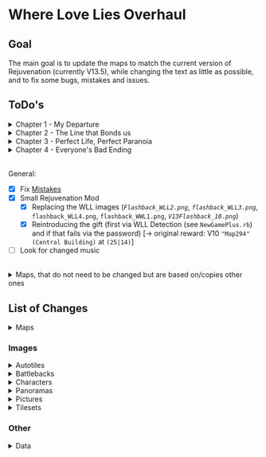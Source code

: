 # Where Love Lies Overhaul

## Goal
The main goal is to update the maps to match the current version of Rejuvenation (currently V13.5), while changing the text as little as possible, and to fix some bugs, mistakes and issues.

## ToDo's
<details>
  <summary>Chapter 1 - My Departure</summary>

- [x] `Map2 - Gearen City`
  - [x] Rebase on `Map59 - East Gearen City`
  - [x] Recolor Marble Mansion
- [x] `Map4 - Mysterious Mansion`
  - [x] Rebase on `Map250 - Marble Mansion`
  - [x] *V13.5* Replace Family Picture
- [x] `Map5 - Hidden Ritual`
  - [x] Rebase on `Map262 - Hidden Ritual`
- [x] `Map8 - ???`
  - [x] Rebase on `Map200 - Cliffside Grave`
- [x] `Map9 - ??? (Cutscene)`
  - [x] Rebase on `Map200 - Cliffside Grave`
</details>

<details>
  <summary>Chapter 2 - The Line that Bonds us</summary>

- [x] *`Map12 - Uncharted Forest`*
  - [x] More shades of trees (to match `Route 2`)
- [ ] `Map14 - Uncharted Field`
  - [x] Rebase on `Map199 - Route 2`
  - [x] Add `Gemstream Mine` area
  - [ ] Fix stop under waterfall
- [x] `Map15 - Destroyed Village`
  - [x] *V13.5* Rebase on `Map432 - River's End`
  - [ ] Fix stop under bridge from above
- [x] `Map16 - Uncharted Woods`
  - [x] Rebase on `Map67 - Route 3`
- [x] `Map17 - Hidden Forest`
  - [x] Rebase on `Map423 - Sheridan Village`
  - [x] Change dialog for building design
- [ ] `Map18 - Uncharted Cave`
  - [x] *V13.5* Rebase (again) on `Map119 - Carotos Mountain`
  - [ ] Fix glitchy following pokemon behavior on borders
- [x] `Map20 - Cella's House`
  - [x] Rebase on `Map425 - Sheridan Village`
- [x] `Map21 - Uncharted Woods`
  - [x] Rebase on `Map71 - Route 3`
- [x] `Map22 - Uncharted Woods`
  - [x] Rebase on `Map69 - Route 3`
- [x] `Map23 - Thief's Stronghold`
  - [x] Rebase on `Map82 - Goldenleaf Town`
- [x] `Map24 - Forest Cliff`
  - [x] Rebase on `Map424 - Sheridan Arena`
- [x] `Map26 - Sheridan Village`
  - [x] Rebase on `Map423 - Sheridan Village`
  - [x] Change dialog for new spring entrance
  - [x] Fix teleport to map with destroyed rock
- [x] `Map27 - Taelia's House`
  - [x] Rebase on `Map425 - Sheridan Village`
- [x] `Map28 - Forest Cliff`
  - [x] Rebase on `Map424 - Sheridan Arena`
  - [x] Change dialog for new spring location
- [x] `Map29 - Sheridan Village`
  - [x] Rebase on `Map423 - Sheridan Village`
- [x] `Map30 - Sheridan Village`
  - [x] Rebase on `Map423 - Sheridan Village`
- [x] `Map31 - Sheridan Village`
  - [x] Rebase on `Map423 - Sheridan Village`
  - [x] Fix teleport to map with destroyed rock
- [x] `Map32 - Spring of Purification`
  - [x] Rebase on `Map206 - Spring of Purification`
- [x] `Map33 - Wedding Cutscene`
  - [x] Rebase on `Map424 - Sheridan Arena`
</details>

<details>
  <summary>Chapter 3 - Perfect Life, Perfect Paranoia</summary>

- [x] `Map36 - Sensei's House`
  - [x] Rebase on `Map7 - Sensei's House`
- [x] `Map38 - Sheridan Village`
  - [x] Rebase on `Map423 - Sheridan Village`
- [x] `Map39 - Sheridan Arena`
  - [x] Rebase on `Map424 - Sheridan Arena`
- [x] `Map40 - Sheridan Village`
  - [x] Rebase on `Map425 - Sheridan Village`
- [x] `Map41 - Sensei's Garden`
  - [x] Rebase on `Map426 - Sensei's Garden`
- [x] `Map42 - Amethyst Tunnels`
  - [x] Rebase on `Map184 - Amethyst Cave`
- [x] `Map43 - Amethyst Tunnels`
  - [x] Rebase Upper on `Map161 - Amethyst Cave` & Lower on `Map159 - Amethyst Cave`
- [x] `Map44 - Amethyst Tunnels`
  - [x] Rebase on `Map4 - Amethyst Cave`
- [x] `Map49 - ???`
  - [x] Rebase on `Map488 - Amethyst Grotto`
- [x] `Map50 - Sensei's House`
  - [x] Rebase on `Map7 - Sensei's House`
- [x] `Map51 - Sheridan Village`
  - [x] Rebase on `Map423 - Sheridan Village`
- [x] `Map52 - FIGHT AREA`
  - [x] Rebase on `Map7 - Sensei's House`
- [x] `Map53 - Sheridan Arena`
  - [x] Rebase on `Map424 - Sheridan Arena`
- [x] `Map54 - Sheridan Arena`
  - [x] Rebase on `Map424 - Sheridan Arena`
- [x] `Map55 - Gearen City`
  - [x] Rebase on `Map59 - East Gearen City`
  - [x] Recolor Marble Mansion
- [x] `Map56 - Route 2`
  - [x] Rebase on `Map199 - Route 2`
  - [x] Add `Gemstream Mine` area
- [x] `Map57 - Wispy Tower`
  - [x] Rebase on `Map102 - Wispy Tower` (Recolor some trees)
- [x] `Map63 - Spring of Purification`
  - [x] Rebase on `Map206 - Spring of Purification`
</details>

<details>
  <summary>Chapter 4 - Everyone's Bad Ending</summary>

- [x] `Map66 - Wedding Cutscene`
  - [x] Rebase on `Map424 - Sheridan Arena`
- [x] `Map67 - Sheridan Arena`
  - [x] Rebase on `Map424 - Sheridan Arena`
- [x] `Map68 - Sensei's House`
  - [x] Rebase on `Map7 - Sensei's House`
- [x] `Map69 - Sensei's Garden`
  - [x] Rebase on `Map426 - Sensei's Garden`
- [x] `Map70 - Sheridan Arena`
  - [x] Rebase on `Map424 - Sheridan Arena`
- [x] `Map71 - Sheridan Village`
  - [x] Rebase on `Map423 - Sheridan Village`
- [x] `Map72 - Sheridan Village`
  - [x] Rebase on `Map425 - Sheridan Village`
- [x] `Map73 - Help Plaza`
  - [x] Rebase on `Map15 - Help Plaza`
- [x] `Map75 - Sensei's House`
  - [x] Rebase on `Map7 - Sensei's House`
- [x] `Map83 - ???`
  - [x] Rebase on `Map34 - Xen Lounge` (Remove middle stripe)
- [x] `Map89 - Sheridan Village`
  - [x] Rebase on `Map423 - Sheridan Village`
- [x] `Map90 - Sheridan Village`
  - [x] Copy from `Map423 - Sheridan Village`
- [x] `Map91 - Sheridan Arena`
  - [x] Rebase on `Map424 - Sheridan Arena`
- [x] `Map92 - Rose Theatre`
  - [x] Rebase on `Map315 - Rose Theatre`
  - [x] *V13.5* Retexture
- [x] `Map93 - My Memory`
  - [x] Rebase on `Map7 - Sensei's House`
- [x] `Map94 - Uncharted Field`
  - [x] Rebase on `Map199 - Route 2`
</details>
<br>

General: 
- [x] Fix [Mistakes](Mistakes.md)
- [x] Small Rejuvenation Mod
  - [x] Replacing the WLL images (*`Flashback_WLL2.png`*, *`flashback_WLL3.png`*, `flashback_WLL4.png`, `flashback_WWL1.png`, *`V13Flashback_10.png`*)
  - [x] Reintroducing the gift (first via WLL Detection (see `NewGamePlus.rb`) and if that fails via the password) \[-> original reward: V10 `"Map294" (Central Building)` at `(25|14)`\]
- [ ] Look for changed music
<br>

<details>
  <summary>Maps, that do not need to be changed but are based on/copies other ones</summary>

| WLL Map                  | Rejuv Map                 |
|--------------------------|---------------------------|
| Map64 - Carotos Pinnacle | Map592 - Carotos Pinnacle |
| Map74 - Inner Workings   | Map593 - Inner Workings   |
| Map84 - Inner Workings   | Map593 - Inner Workings   |
| Map85 - Carotos Pinnacle | Map592 - Carotos Pinnacle |
| Map88 - Carotos Pinnacle | Map592 - Carotos Pinnacle |
</details>

## List of Changes
<details>
  <summary>Maps</summary>

- **Map001 - Ferry**
  - Changed connection to `"Map2" (Gearen City)`
- **Map002 - Gearen City (Outside)**
  - Updated to match `"Map59" (East Gearen City)` from Rejuvenation
  - Removed hidden NPC
  - Removed hidden shop
  - Updated events `(39|86) [Arrival]`, `(53|73) [Leaving]`, `(47|48), (47|49), (47|50) [Meeting Jenner & Chasity]`, `(46|31), (46|32), (46|33), (46|34), (46|35) [No Gig]`, `(56|30), (57|30), (58|30), (59|30) [Going to Mansion]`, `(27|39) [Thrown Out]`, `(57|19) [Fleeing From Mansion]`, `(23|14), (23|15), (23|16), (23|17), (23|18), (23|19) [Meeting Tesla]`, `(39|75) [Deagan Arrives]` for new positions
  - Fixed some spelling mistakes
  - Changed dialog concerning Worker ID location
  - Workers & Pokémon now disappear at night
- **Map003 - Four Island (Departure)**
  - Fixed some spelling mistakes
- **Map004 - Mysterious Mansion**
  - Updated to match `"Map250" (Marble Mansion)` from Rejuvenation
  - Changed connections to `"Map2" (Gearen City)`
- **Map005 - Hidden Ritual**
  - Updated to match `"Map262" (Hidden Ritual)` from Rejuvenation
  - Removes unused touch event
  - Time Capsule can now be found with Item Finder
- **Map006 - Gearen City (Inside)**
  - Changed connections to `"Map2" (Gearen City)`
- **Map007 - Gearen Apartments**
  - Changed connections to `"Map2" (Gearen City)`
  - Fixed some spelling mistakes
  - Fixed a way to get out of bounds
  - Moved a room to no longer be visible from another
- **Map008 - ??? (Cliffside Grave)**
  - Updated to match `"Map200" (Cliffside Grave)` from Rejuvenation
  - Adds dialog for not going into the cave
- **Map009 - ??? (Cliffside Grave - Cutscene)**
  - Updated to match `"Map200" (Cliffside Grave)` from Rejuvenation
  - Fixed two repeated lines that did not match their counterpart in `"Map008" (???)`
- **Map010 - Gearen City (Lonely Rest Center)**
  - Changed connection to `"Map2" (Gearen City)`
- **Map012 - Uncharted Forest (Main)**
  - Changed some tree colors to match the new `"Map14" (Uncharted Field)`
  - Fixed some spelling mistakes
- **Map013 - Uncharted Forest (Pond)**
  - Changed connection to `"Map31" (Sheridan Village)`
- **Map014 - Uncharted Field**
  - Updated to match `"Map199" (Route 2)` from Rejuvenation
  - Updated move routes of event `(58|29)` for different space (UNTESTED)
  - Adds some pink trees & grass around the big one
  - Replaced tree with younger version
  - Adds transition events `(57|7)` & `(58|7)` to `"Map015" (Destroyed Village)`
  - Fixed some spelling mistakes
  - Going under waterfalls supports following pokémon
  - Split event `1` & the triggers `18, 27, 5, 29, 30` because of position
- **Map015 - Destroyed Village**
  - Updated to match `"Map432" (River's End)` from Rejuvenation
  - Updated "Transfer Player" commands
  - Fixed some spelling mistakes
  - Going under & over the rock bridge supports following pokémon
  - Updated event `(41|21)` for new position
- **Map016 - Uncharted Woods (Route 3 Upper)**
  - Updated to match `"Map067" (Route 3)` from Rejuvenation
  - Edited events `(45|6)` & `(45|7)` for correct connection to the new `Hidden Forest` & `Sheridan Village`
- **Map017 - Hidden Forest**
  - Updated to match `"Map423 (Sheridan Village)` from Rejuvenation
  - Updated move routes of events `(47|38), (48|38), (49|38)`, `(54|38), (55|38), (56|38)` & `(45|7)` for different space
  - Updated event `(9|39)` for different space
  - Changed connections to `"Map2" (Gearen City)`
- **Map018 - Uncharted Cave (Carotos Entrance)**
  - Updated to match `"Map119" (Carotos Mountain)` from Rejuvenation
  - Changed dialog for new spring location
- **Map019 - Uncharted Cave (Route 2)**
  - Changed "Transfer Player" of event `(55|10)` to match the new `"Map015" (Destroyed Village)`
- **Map020 - Cella's House**
  - Updated to match `"Map425 (Sheridan Village)` from Rejuvenation
  - Changed "Transfer Player" of event `(7|16)` & `(27|16)` to match the new `"Map015" (Destroyed Village)`
  - Updated event `(7|17)` for different space
- **Map021 - Uncharted Woods (Route 3 Lower)**
  - Updated to match `"Map071" (Route 3)` from Rejuvenation
  - Edited events `(9|30)` & `(9|31)` for correct connection to the new `Thief's Stronghold`
  - Adds events `(23|33)`, `(24|33)` & `(25|33)` for connection to the new `Destroyed Village`
  - New dialog for trying to go to `Thief's Stronghold` without checking on Taelia
- **Map022 - Uncharted Woods (Route 3 Middle)**
  - Updated to match `"Map069" (Route 3)` from Rejuvenation
- **Map023 - Thief's Stronghold (Outside)**
  - Updated to match `"Map82" (Goldenleaf Town)` from Rejuvenation
  - Stairs now support following pokémon
  - Trainers will reset after turning back time
- **Map024 - Forest Cliff (Boulder)**
  - Updated to match `"Map424" (Sheridan Arena)` from Rejuvenation
  - Added event `(21|15)` for wider walkway
  - Edited event `(19|15)` & `(20|15)` move routes for wider walkway
  - Edited event `(19|15)`, `(20|15)` & `(21|15)` so Taelia does not get stuck when seeking cover
- **Map025 - Thief's Stronghold (Inside)**
  - Fixed some spelling mistakes
  - Edited event `(14|39)` for correct connection to the new `Thief's Stronghold` (Outside)
  - Edited event `(33|4), (45|4) & (41|7)` for correct connection to the new `Forest Cliff`
  - When "turning back time" player will be positioned at entered entrance
- **Map026 - Sheridan Village (Stage 1)**
  - Updated to match `"Map423" (Sheridan Village)` from Rejuvenation
  - Changed dialog for new spring entrance
  - Updated event `(48|45)` & `(35|33)` for new positions
  - Fixed teleports in events `(29|6)`, `(30|6)`, `(40|6)` & `(41|6)` to lead to the forest cliff with the destroyed rock after the event
- **Map027 - Taelia's House**
  - Updated to match `"Map425 - Sheridan Village` from Rejuvenation
  - Updated "Transfer Player" commands
- **Map028 - Forest Cliff (Hole)**
  - Updated to match `"Map424" (Sheridan Arena)` from Rejuvenation
  - Updated a few events to work with the environment
  - Removed Capsule Key
- **Map029 - Sheridan Village (Stage 2)**
  - Updated to match `"Map423" (Sheridan Village)` from Rejuvenation
  - Updated event `(35|28)` for new position
- **Map030 - Sheridan Village (Stage 3)**
  - Updated to match `"Map423" (Sheridan Village)` from Rejuvenation
  - Updated event `(17|32)` for new position
- **Map031 - Sheridan Village (Stage 3 - 2)**
  - Updated to match `"Map423" (Sheridan Village)` from Rejuvenation
  - Removed Trainer
  - Removed unused event
  - Fixed teleports in events `(29|6)`, `(30|6)`, `(40|6)` & `(41|6)` to lead to the forest cliff with the destroyed rock
  - Fixed a spelling mistake
- **Map032 - Spring of Purification (Before Timeskip)**
  - Updated to match `"Map206" (Spring of Purification)` from Rejuvenation
  - Updated events `(18|24)`, `(19|24)` & `(20|24)` for new positions
- **Map033 - Wedding Cutscene**
  - Updated to match `"Map424" (Sheridan Arena)` from Rejuvenation
  - Updated event `(19|17)` to show the right positions
  - Moved event `(19|15)` to `(21|15)` to make use of the space
- **Map036 - Sensei's House (After Timeskip)**
  - Updated to match `"Map7" (Sensei's House)` from Rejuvenation
  - Updated events `(9|3)`, `(9|12)`, `(9|18)`, `(3|20)` & `(30|3)` for new positions
  - Fixed teleport in event `(3|20)` & `(9|12)`
- **Map038 - Sheridan Village (After Timeskip)**
  - Updated to match `"Map423" (Sheridan Village)` from Rejuvenation
  - Updated events `(44|18)`, `(47|18)` for new position
  - New after battle dialog for `(25|36)`
  - Removed Ultra Ball Item
  - Adds new dialog concerning going to Route 3 while on the way to Route 2
- **Map039 - Sheridan Arena (After Timeskip)**
  - Updated to match `"Map424" (Sheridan Arena)` from Rejuvenation
  - Updated events `(20|13)`, `(20|34)` & `(27|34)` for new positions
  - Fixed some spelling mistakes
- **Map040 - Sheridan Village (Inside - After Timeskip)**
  - Updated to match `"Map425" (Sheridan Village)` from Rejuvenation
  - Updated events `(8|43)`, `(38|10)` & `(12|78)` for new positions
  - Changed dialog for inn ownership
  - Fixed some spelling mistakes
  - Following pokemon compatible stairs
- **Map041 - Sensei's Garden**
  - Updated to match `"Map426" (Sensei's Garden)` from Rejuvenation
- **Map042 - Amethyst Tunnels (Sheridan Entrance)**
  - Updated to match `"Map184" (Amethyst Cave)` from Rejuvenation
- **Map043 - Amethyst Tunnels (Middle)**
  - Updated to match `"Map159" (Amethyst Cave)` & `"Map161" (Amethyst Cave)` from Rejuvenation
  - Fixed a spelling mistake
- **Map044 - Amethyst Tunnels (Hole)**
  - Updated to match `"Map4" (Amethyst Cave)` from Rejuvenation
  - Added dialog for before Kenneth goes away again for event `(11|13)`
  - Fixed trigger for first page of event `(21|39)`
- **Map046 - Amethyst Dungeon (Broken Bridge)**
  - Fixes small inconsistency in event `(43|27)`
- **Map049 - ??? (Amethyst Grotto)**
  - Updated to match `"Map488" (Amethyst Grotto)` from Rejuvenation
  - Updated event `(23|30)` for new position
  - Changed dialog for required soul count
- **Map050 - Sensei's House (Before Fire)**
  - Updated to match `"Map7" (Sensei's House)` from Rejuvenation
  - Updated events `(9|12)` & `(32|5)` for new positions
- **Map051 - Sheridan Village (On Fire)**
  - Updated to match `"Map423" (Sheridan Village)` from Rejuvenation
  - Updated events `(40|17)` & `(50|35)` for new positions
  - Fixed a spelling mistake
  - Fixed a line skip
- **Map052 - FIGHT AREA**
  - Updated to match `"Map7" (Sensei's House)` from Rejuvenation
  - Updated events `(5|10)`, `(5|4)`, `(30|8)`, `(10|37)` for new positions (UNTESTED)
- **Map053 - Sheridan Arena (On Fire)**
  - Updated to match `"Map424" (Sheridan Arena)` from Rejuvenation
  - Updated event `(17|10)` for new position
- **Map054 - Sheridan Arena (Cliff)**
  - Updated to match `"Map424" (Sheridan Arena)` from Rejuvenation
  - Updated event `(19|23)` for new position
- **Map055 - Gearen City (Fire)**
  - Updated to match `"Map59" (East Gearen City)` from Rejuvenation
  - Fixed teleport in event `(24|33)`
  - Fixed a spelling mistake
- **Map056 - Route 2**
  - Updated to match `"Map199" (Route 2)` from Rejuvenation
  - Updated event `(79|37)`, `(58|28)` & `(79|27)` move routes for different space (UNTESTED)
  - Added event `(56|63)` & `(57|62)` to aknowledge the Kecleon Bazaar
  - Fixed teleport in event `(58|28)`
  - Going under waterfalls & jumping to the tree supports following pokémon
  - For alternate route:
    - Place non-traversable rail at `(69|61)`
	- Remove trees at `(47|65)` & `(45|70)`
	- Reposition event from `(78|59)` to `(38|53)`
	- In `Map118` place traversable rail at `(10|15)`
- **Map057 - Wispy Tower**
  - Updated to match `"Map102" (Wispy Tower)` from Rejuvenation (recolored some trees)
  - Fixed teleport in event `(16|42)`
- **Map060 - Icefall Cave**
  - Fixed a spelling mistake
- **Map063 - Spring of Purification (Timeskip & Present)**
  - Updated to match `"Map206" (Spring of Purification)` from Rejuvenation
  - Updated event `(19|25)` for new position & adds Cella crying
- **Map064 - Carotos Pinnacle (Apparations)**
  - Fixed a spelling mistake
- **Map065 - Aelita Cutscene**
  - Fixed teleport in event `(13|17)`
- **Map66 - Wedding Cutscene (Rebuilding)**
  - Updated to match `"Map424" (Sheridan Arena)` from Rejuvenation  
  - Updated event `(20|9)` for new position
- **Map067 - Sheridan Arena (Present Day After Returning)**
  - Updated to match `"Map424" (Sheridan Arena)` from Rejuvenation
  - Edited event `(20|18)` for new door animation
  - Fixed teleport in event `(20|18)`
  - Changed dialog for Eldest's location
  - Fixed a spelling mistake
- **Map068 - Sensei's House (Present - Main Room)**
  - Updated to match `"Map7" (Sensei's House)` from Rejuvenation
  - Updated events `(11|18)`, `(11|11)` for new positions
- **Map069 - Sensei's Garden**
  - Updated to match `"Map426" (Sensei's Garden)` from Rejuvenation
  - Fixed teleport in event `(13|10)`
  - Fixed a spelling mistake
- **Map070 - Sheridan Arena (Present Day)**
  - Updated to match `"Map424" (Sheridan Arena)` from Rejuvenation
  - Edited event `(19|11)` to make more sense with single door
- **Map071 - Sheridan Village (Present)**
  - Updated to match `"Map423" (Sheridan Village)` from Rejuvenation
  - Updated events `(34|27), (35|27), (36|27)`, `(40|18)`, `(56|42)`, `(48|32)`, `(48|31)` for new positions
  - Changed dialog for opening gate
  - Changed dialog for Eldest's location
  - Changed trainer dialog for `(27|17)`
  - Removed Ultra Ball Item
- **Map072 - Sheridan Village (Inside - Present)**
  - Updated to match `"Map425" (Sheridan Village)` from Rejuvenation
  - Updated events `(12|78)`, `(7|76)`, `(17|73)`, `(56|7)`, `(17|34)` for new positions
  - Fixed starting over sprite for `(59|29)`
  - Fixed some spelling mistakes
  - Following pokemon compatible stairs
- **Map073 - Help Plaza**
  - Updated to match `"Map15" (Help Plaza)` from Rejuvenation
  - Updated event `(9|10)` for new position
- **Map074 - Inner Workings (Broken Connection)**
  - Fixed a spelling mistake
- **Map075 - Sensei's House (Present - Sideroom)**
  - Updated to match `"Map7" (Sensei's House)` from Rejuvenation
- **Map076 - Pokemon Center (Four Island)**
  - Fixed an invalid variable
- **Map083 - ??? (Madelis' Room)**
  - Updated to match `"Map34" (Xen Lounge)` from Rejuvenation
  - Fixed teleport in event `(12|8)`
- **Map084 - Inner Workings (Fixed Connection)**
  - Fixed a spelling mistake
- **Map087 - Inner Workings (Fixed Connection)**
  - Fixed a spelling mistake
- **Map088 - Carotos Pinnacle (True Ending)**
  - Fixed some spelling mistakes
- **Map089 - Sheridan Village (Present - End Cutscene)**
  - Updated to match `"Map423" (Sheridan Village)` from Rejuvenation
  - Updated event `(45|32)` for new position
- **Map090 - Sheridan Village (Present - Current Version)**
  - Copied from `"Map423" (Sheridan Village)` from Rejuvenation
- **Map091 - Sheridan Arena (True Ending)**
  - Updated to match `"Map424" (Sheridan Arena)` from Rejuvenation
- **Map092 - Rose Theatre**
  - Updated to match `"Map315" (Rose Theatre)` from Rejuvenation
  - Replaced ending images
  - Fixed teleport in event `(7|7)`
  - Fixed a spelling mistake
- **Map093 - My Memory**
  - Updated to match `"Map7" (Sensei's House)` from Rejuvenation
  - Updated event `(8|10)` for new position
- **Map094 - Uncharted Field (Ending)**
  - Updated to match `"Map199" (Route 2)` from Rejuvenation
- **Map113 - Uncharted Cave**
  - Added based on `Map133 (Gemstream Mine)` to have a way to the water in the new `Map014 (Uncharted Field)`
- **Map118 - Gemstream Mine**
  - Added based on `Map133 (Gemstream Mine)` to have a way to the tree in the new `Map056 (Route 2)`
  - Edited event `(31|37)` because the exit is blocked
</details>

### Images

<details>
  <summary>Autotiles</summary>

- **"DirtDark"**
  - Copy from Rejuvenation
- **"BurntGrassSheridan"**
  - Edited copy of `GrassSheridan` to match the actual floor
</details>

<details>
  <summary>Battlebacks</summary>

All are just copies from the corresponding ones from Rejuvenation
</details>

<details>
  <summary>Characters</summary>

- **"MC_Aelita1"**
  - Copy of `Aelita` from Rejuvenation
- **"MC_Aelita2"**
  - Copy of `Aelita_7` from Rejuvenation
- **"MC_Anju"**
  - Copy of `trchar205` from Rejuvenation  
- **"MC_Cella_1_Crying"**
  - Edited copy of `MC_Cella_1`
- **"MC_Cella_2"**
  - Copy of `trchar069` from Rejuvenation
- **"MC_Cella3"**
  - Copy of `trchar069_4` from Rejuvenation
- **"MC_Chasity2"**
  - Edited copy of `Venam's Mom` from Rejuvenation
- **"MC_Jan"**
  - Copy of `trchar220` from Rejuvenation
- **"Boy_run_1", "Boy_run_2", "boy_surf_1", "boy_surf_2", "Boy_walk_1", "Boy_walk_2", "MC_Kenneth6" & "MC_Kenneth7"**
  - Edited copy of `Keta` from Rejuvenation
- **"MC_Jan"**
  - Copy of `trchar220` from Rejuvenation
- **"MC_Madelis"**
  - Copy of `trchar079` from Rejuvenation
- **"MC_Nymiera"**
  - Copy of `trchar126` from Rejuvenation
- **"MC_Taelia_6_2"**
  - Sligthly edited copy of `MC_Taelia_6` with another crawling pose
- **"MC_Vivian"**
  - Copy of `trchar268` from Rejuvenation
- **"Object TM Ball"**
  - Copy from Rejuvenation
- **"object_doors"**
  - Copy from Rejuvenation
- **"Object_Doors_2"**
  - Copy from Rejuvenation
- **"object_firelight"**
  - Copy from Rejuvenation
- **"Object_Gate_1"**
  - Copy from Rejuvenation
- **"Object_Doors_2"**
  - Combination of different tiles from `Sheridan_2` to create a disappearing wall
- **"streetlights_1"**
  - Copy from Rejuvenation
- **"trchar025_on_scaffold"**
  - Copy from different parts of `GearenCity Real` to create disappearing workers
</details>

<details>
  <summary>Panoramas</summary>

- **"hiddenforestbg"**
  - New images based on new `Hidden Forest` environment for `"Cliffside Grave"` backdrop
</details>

<details>
  <summary>Pictures</summary>

- **"TheEnd_1_Overhaul" & "TheEnd_2_Overhaul"**
  - New images based on new `"Map14" (Uncharted Field)` environment
- **"TheEnd_3_Overhaul"**
  - New images based on new `"Map14" (Uncharted Field)` environment
  - Fixed alignment of text
- **"CarvedTree"**
  - Slighly edited zoomed in copy of the [chapter 2 intro image](https://imgur.com/imtK2xM) by Zumi
- **"Chapter4_3" & "Chapter4_6"**
  - Updated Kenneth graphic
  - Fixed Alignment
- **"Chapter3_4" & "Chapter3_7"**
  - Updated Kenneth graphic
</details>

<details>
  <summary>Tilesets</summary>

- **"Amethyst Cave"**
  - Copied from `"Amethyst Cave"` from Rejuvenation
  - Copies some tiles from the original `"Amethyst Cave"` for the Amethyst Dungeon
  - Adds some new rock borders
- **"Amethyst Grotto"**
  - Copied from `"Amethyst Grotto"` from Rejuvenation
- **"Carotos Mountain"**
  - Added small hole from Rejuvenation (recolored)
  - Added deep water shadow from Rejuvenation (recolored)
  - Added water tile (to prevent following Pokémon from glitching out)
  - Recolors a large rock
- **"Chrisola Hotel"**
  - Copied from `"Chrisola Hotel"` from Rejuvenation and added the differences from WLL
  - Added cracked/broken variant for new floors
  - Added destroyed carpet
- **"CorruptedCave"**
  - Added new sacrifice symbol
  - Updated pit with new border
  - Added floor border variants from Rejuvenation
- **"GearenCity Real"**
  - Updated `"Mysterious Mansion"` facade
  - Copied some wall, roof & fence tiles from Rejuvenation
  - Copied tower and hedges from Rejuvenation
- **"Goldenleaf Forest"**
  - Adds green trees
  - Adds new stairs
  - Adds rock-border with grass
  - Adds stone floor variations
  - Recolors red small tree
- **"Goldenwood Cave"**
  - Adds some rocks, ladders, crystals, entrances & rails for `"Gemstream Mine"`
- **"RoseTheatre"**
  - Copied selection from `"Grand Dream City Interiors"` from Rejuvenation
- **"Route 2_1"**
  - Adds trees from `"Route 2_new"`
- **"Route 2_new"**
  - Copied from `"Route 2"` from Rejuvenation
  - Edit foliage to be various shades of green
  - Adds back pink trees & grass for transformation
  - Created a younger tree design for `"Uncharted Field"`
  - Copied destroyed house & family from original `"Route 2"`
  - Adds another water tile
  - Updated Kenneth graphic
- **"Route 3"**
  - Copied from `"Route 3"` from Rejuvenation
  - Added cutout version of default grass
- **"Sheridan_2"**
  - Copied from `"Sheridan_2"` from Rejuvenation and added the differences from WLL
  - Added `"DirtDark"` auto-tile
  - Re-Added boulder and hole 
  - Re-Added centered cherry tree
  - Re-Added barrier slopes (retextured)
  - Re-Centered Taelia and Kenneth graphics
  - Adds Cherry Blossom for Sensei's Garden
  - Adds new dark window
  - Adds new burned stone barrier
  - Updated Kenneth graphics
- **"SheridanInside"**
  - Copied from different parts of `"Multi-Interiors"` from Rejuvenation & `"GearenInteriors"` from the original Where Love Lies
  - Adds more furniture
  - Custom desk and custom furniture extensions
  - Adds custom destroyed table
  - Adds custom old/destroyed flooring, walls, and carpet
  - Adds custom broken banister
</details>

### Other

<details>
  <summary>Data</summary>

- **CommonEvents.rxdata**
  - Fixed a spelling mistake
- **"connections.dat"**
  - Removed connection between `"Map14" (Uncharted Field)"` ↔ `"Map15" (Destroyed Village)"`
  - Removed connection between `"Map15" (Destroyed Village)"` ↔ `"Map21" (Uncharted Woods)"`
- **"MapInfos.rxdata"**
  - Added name & parent map for `"Map113" (Uncharted Cave)"`
  - Added name & parent map for `"Map118" (Gemstream Mine)"`
- **"metadata.dat"**
  - Added metadata for `"Map113" (Uncharted Cave)"`
  - Added metadata for `"Map118" (Gemstream Mine)"`
- **"System.rxdata"**
  - Added renamed/new variables/switches
- **"Tilesets.rxdata"**
  - Contains all meta information concerning the tilemaps
</details>
